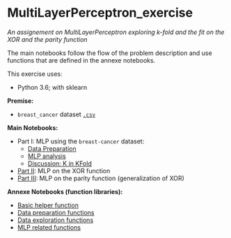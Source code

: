 # MultiLayerPerceptron_exercise

_An assignement on MultiLayerPerceptron exploring k-fold and the fit on the XOR and the parity function_

The main notebooks follow the flow of the problem description and use functions that are defined in the annexe notebooks.

This exercise uses:
- Python 3.6; with sklearn

**Premise:**

+ `breast_cancer` dataset [`.csv`](https://github.com/eolecvk/MultiLayerPerceptron_exercise/blob/master/data.csv)


**Main Notebooks:**

+ Part I: MLP using the `breast-cancer` dataset:
    * [Data Preparation](https://github.com/eolecvk/MultiLayerPerceptron_exercise/blob/master/1_data_preparation.ipynb)
    * [MLP analysis](https://github.com/eolecvk/MultiLayerPerceptron_exercise/blob/master/1_MLP.ipynb)
    * [Discussion: K in KFold](https://github.com/eolecvk/MultiLayerPerceptron_exercise/blob/master/1_discussion_kfold.ipynb)
+ [Part II](https://github.com/eolecvk/MultiLayerPerceptron_exercise/blob/master/nb_2.ipynb): MLP on the XOR function
+ [Part III](https://github.com/eolecvk/MultiLayerPerceptron_exercise/blob/master/nb_3.ipynb): MLP on the parity function (generalization of XOR)

**Annexe Notebooks (function libraries):**

+ [Basic helper function](https://github.com/eolecvk/MultiLayerPerceptron_exercise/blob/master/utils/helper_functions.ipynb)
+ [Data preparation functions](https://github.com/eolecvk/MultiLayerPerceptron_exercise/blob/master/utils/preparation.ipynb)
+ [Data exploration functions](https://github.com/eolecvk/MultiLayerPerceptron_exercise/blob/master/utils/exploration.ipynb) 
+ [MLP related functions](https://github.com/eolecvk/MultiLayerPerceptron_exercise/blob/master/utils/MLP_utils.ipynb)
